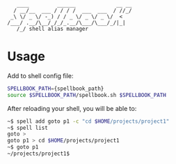 ```
   ____         ______             __ __
  / __/__  ___ / / / /  ___  ___  / //_/
 _\ \/ _ \/ -_) / / _ \/ _ \/ _ \/  <   
/___/ .__/\__/_/_/_.__/\___/\___/_/|_|  
   /_/ shell alias manager
```

# Usage

Add to shell config file:
```sh
SPELLBOOK_PATH={spellbook_path}
source $SPELLBOOK_PATH/spellbook.sh $SPELLBOOK_PATH
```

After reloading your shell, you will be able to:
```sh
~$ spell add goto p1 -c "cd $HOME/projects/project1"
~$ spell list
goto >
goto p1 > cd $HOME/projects/project1
~$ goto p1
~/projects/project1$
```
